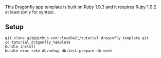 This Dragonfly app template is built on Ruby 1.9.3 and it requires Ruby 1.9.2 at least (only for syntax).

## Setup

    git clone git@github.com:cloud8421/tutorial_dragonfly_template.git
    cd tutorial_dragonfly_template
    bundle install
    bundle exec rake db:setup db:test:prepare db:seed